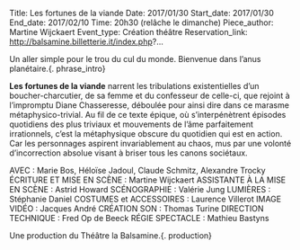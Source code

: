 Title: Les fortunes de la viande
Date: 2017/01/30
Start_date: 2017/01/30
End_date: 2017/02/10
Time: 20h30 (relâche le dimanche)
Piece_author: Martine Wijckaert
Event_type: Création théâtre
Reservation_link: http://balsamine.billetterie.it/index.php?...


Un aller simple pour le trou du cul du monde. Bienvenue dans l’anus planétaire.{. phrase_intro}

**Les fortunes de la viande** narrent les tribulations existentielles d’un boucher-charcutier, de sa femme et du confesseur de celle-ci, que rejoint à l’impromptu Diane Chasseresse, déboulée pour ainsi dire dans ce marasme métaphysico-trivial. Au fil de ce texte épique, où s’interpénètrent épisodes quotidiens des plus triviaux et mouvements de l’âme parfaitement irrationnels, c’est la métaphysique obscure du quotidien qui est en action. Car les personnages aspirent invariablement au chaos, mus par une volonté d’incorrection absolue visant à briser tous les canons sociétaux.


AVEC
:   Marie Bos, Héloïse Jadoul, Claude Schmitz, Alexandre Trocky
ÉCRITURE ET MISE EN SCÈNE
:   Martine Wijckaert
ASSISTANTE À LA MISE EN SCÈNE
:   Astrid Howard
SCÉNOGRAPHIE
:   Valérie Jung
LUMIÈRES
:   Stéphanie Daniel
COSTUMES et ACCESSOIRES
:   Laurence Villerot
IMAGE VIDÉO
:   Jacques André
CRÉATION SON
:   Thomas Turine
DIRECTION TECHNIQUE
:   Fred Op de Beeck
RÉGIE SPECTACLE
:   Mathieu Bastyns

Une production du Théâtre la Balsamine.{. production}
